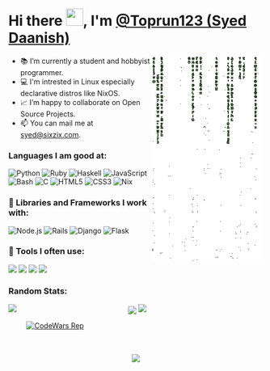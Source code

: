 # Hi there <img src="https://raw.githubusercontent.com/iampavangandhi/iampavangandhi/master/gifs/Hi.gif" height="34px" width="34px">, I'm [@Toprun123 (Syed Daanish)](https://github.com/Toprun123)

<img align="right" margin="0" src="./src/cmatrix.gif">

- 📚 I’m currently a student and hobbyist programmer.
- 💻 I'm intrested in Linux especially declarative distros like NixOS.
- 📈 I’m happy to collaborate on Open Source Projects.
- 📫 You can mail me at [syed@sixzix.com](mailto:syed@sixzix.com).

### Languages I am good at:
![Python](https://img.shields.io/badge/Python-3776AB?style=for-the-badge&logo=python&logoColor=white) ![Ruby](https://img.shields.io/badge/Ruby-E10531?style=for-the-badge&logo=ruby&logoColor=white) ![Haskell](https://img.shields.io/badge/Haskell-A020F0?style=for-the-badge&logo=haskell&logoColor=white) ![JavaScript](https://img.shields.io/badge/JavaScript-F7DF1E?style=for-the-badge&logo=javascript&logoColor=black) ![Bash](https://img.shields.io/badge/Bash-121011?style=for-the-badge&logo=gnu-bash&logoColor=white) ![C](https://img.shields.io/badge/C-00599C?style=for-the-badge&logo=c&logoColor=white) ![HTML5](https://img.shields.io/badge/HTML5-E34F26?style=for-the-badge&logo=html5&logoColor=white) ![CSS3](https://img.shields.io/badge/CSS3-1572B6?style=for-the-badge&logo=css3&logoColor=white) ![Nix](https://img.shields.io/badge/Nix-CF9FFF?style=for-the-badge&logo=nixos&logoColor=black)

### 🧰 Libraries and Frameworks I work with:
![Node.js](https://img.shields.io/badge/Node.js-43853D?style=for-the-badge&logo=node.js&logoColor=white) ![Rails](https://img.shields.io/badge/Rails-cc0000?style=for-the-badge&logo=ruby-on-rails&logoColor=white) ![Django](https://img.shields.io/badge/Django-103e2e?style=for-the-badge&logo=django&logoColor=white) ![Flask](https://img.shields.io/badge/Flask-000000?style=for-the-badge&logo=flask&logoColor=white)

### 🔧 Tools I often use:
![](https://img.shields.io/badge/NixOS-CF9FFF?style=for-the-badge&logo=nixos&logoColor=black) ![](https://img.shields.io/badge/Git-F05032?style=for-the-badge&logo=git&logoColor=white) ![](https://img.shields.io/badge/GitHub-100000?style=for-the-badge&logo=github&logoColor=white) ![](https://img.shields.io/badge/Neovim-43853D?style=for-the-badge&logo=neovim&logoColor=white)

### Random Stats:
<img align="left" width="47%" src="https://github-readme-stats.vercel.app/api/top-langs/?username=Toprun123&langs_count=8&layout=compact&theme=radical&show_icons=true&hide_title=true&size_weight=0.4&count_weight=0.6&bg_color=00000000">
<img align="center" width="47%" src="https://github-readme-stats.vercel.app/api?username=Toprun123&include_all_commits=true&count_private=true&show_icons=true&line_height=20&theme=radical&bg_color=00000000&hide=stars">

<picture>
  <source
    srcset="https://github-readme-stats.vercel.app/api/top-langs/?username=Toprun123&langs_count=8&layout=compact&theme=radical&show_icons=true&hide_title=true&size_weight=0.4&count_weight=0.6&bg_color=00000000"
    media="(prefers-color-scheme: dark)"
  />
  <source
    srcset="https://github-readme-stats.vercel.app/api/top-langs/?username=Toprun123&langs_count=8&layout=compact&show_icons=true&hide_title=true&size_weight=0.4&count_weight=0.6"
    media="(prefers-color-scheme: light), (prefers-color-scheme: no-preference)"
  />
  <img src="https://github-readme-stats.vercel.app/api/top-langs/?username=Toprun123&langs_count=8&layout=compact&show_icons=true&hide_title=true&size_weight=0.4&count_weight=0.6" />
</picture>

<br>

&nbsp;&nbsp;&nbsp;&nbsp;&nbsp;&nbsp;&nbsp;&nbsp;&nbsp;[![CodeWars Rep](https://www.codewars.com/users/Chaotic_AUR/badges/small)](https://www.codewars.com/users/Chaotic_AUR)
<br>
<br>
<br>
<p align="center">
<img height="250px" src="https://holopin.me/toprun123">
</p>
